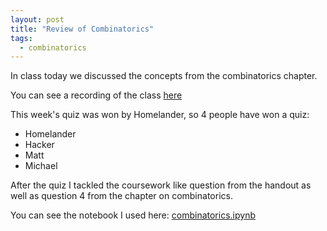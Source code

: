 ```yaml
---
layout: post
title: "Review of Combinatorics"
tags:
  - combinatorics
---
```


In class today we discussed the concepts from the combinatorics chapter.

You can see a recording of the class [here](https://cardiff.cloud.panopto.eu/Panopto/Pages/Viewer.aspx?id=33493084-21f6-4d03-8b9c-b20f0094f62e)

This week's quiz was won by Homelander, so 4 people have won a quiz:

- Homelander
- Hacker
- Matt
- Michael

After the quiz I tackled the coursework like question from the handout as well
as question 4 from the chapter on combinatorics.

You can see the notebook I used here:
[combinatorics.ipynb]({{site.baseurl}}/assets/nbs/2024-2025/combinatorics.ipynb)
